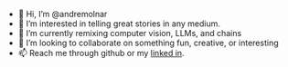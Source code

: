 - 👋 Hi, I’m @andremolnar
- 👀 I’m interested in telling great stories in any medium.
- 🌱 I’m currently remixing computer vision, LLMs, and chains
- 💞️ I’m looking to collaborate on something fun, creative, or interesting
- 📫 Reach me through github or my [linked in](https://linkedin.com/in/andretmolnar).

<!---
andremolnar/andremolnar is a ✨ special ✨ repository because its `README.md` (this file) appears on your GitHub profile.
You can click the Preview link to take a look at your changes.
--->
